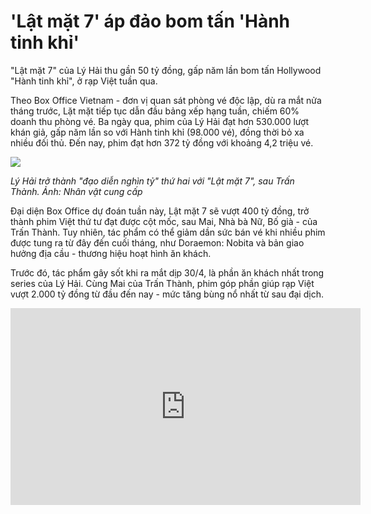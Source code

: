 # 'Lật mặt 7' áp đảo bom tấn 'Hành tinh khỉ'

"Lật mặt 7" của Lý Hải thu gần 50 tỷ đồng, gấp năm lần bom tấn Hollywood "Hành tinh khỉ", ở rạp Việt tuần qua.

Theo Box Office Vietnam - đơn vị quan sát phòng vé độc lập, dù ra mắt nửa tháng trước, Lặt mặt tiếp tục dẫn đầu bảng xếp hạng tuần, chiếm 60% doanh thu phòng vé. Ba ngày qua, phim của Lý Hải đạt hơn 530.000 lượt khán giả, gấp năm lần so với Hành tinh khỉ (98.000 vé), đồng thời bỏ xa nhiều đối thủ. Đến nay, phim đạt hơn 372 tỷ đồng với khoảng 4,2 triệu vé.

![](https://i1-giaitri.vnecdn.net/2024/05/13/ly-hai-1-jpeg-9378-1715574983.jpg?w=1020&h=0&q=100&dpr=1&fit=crop&s=DgTYvFDNjOxqgBiGeJwOTw)

*Lý Hải trở thành "đạo diễn nghìn tỷ" thứ hai với "Lật mặt 7", sau Trấn Thành. Ảnh: Nhân vật cung cấp*

Đại diện Box Office dự đoán tuần này, Lật mặt 7 sẽ vượt 400 tỷ đồng, trở thành phim Việt thứ tư đạt được cột mốc, sau Mai, Nhà bà Nữ, Bố già - của Trấn Thành. Tuy nhiên, tác phẩm có thể giảm dần sức bán vé khi nhiều phim được tung ra từ đây đến cuối tháng, như Doraemon: Nobita và bản giao hưởng địa cầu - thương hiệu hoạt hình ăn khách.

Trước đó, tác phẩm gây sốt khi ra mắt dịp 30/4, là phần ăn khách nhất trong series của Lý Hải. Cùng Mai của Trấn Thành, phim góp phần giúp rạp Việt vượt 2.000 tỷ đồng từ đầu đến nay - mức tăng bùng nổ nhất từ sau đại dịch.

<iframe width="560" height="315" src="https://www.youtube.com/embed/d1ZHdosjNX8?si=z4FB3SN_PuipGzEq" title="YouTube video player" frameborder="0" allow="accelerometer; autoplay; clipboard-write; encrypted-media; gyroscope; picture-in-picture; web-share" referrerpolicy="strict-origin-when-cross-origin" allowfullscreen></iframe>